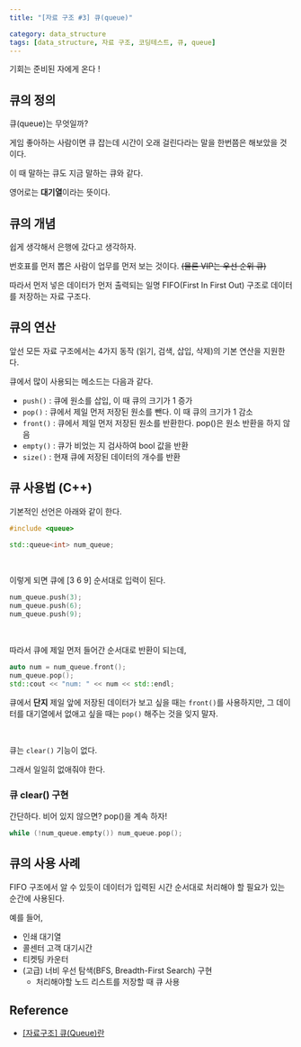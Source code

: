 ```yaml
---
title: "[자료 구조 #3] 큐(queue)"

category: data_structure
tags: [data_structure, 자료 구조, 코딩테스트, 큐, queue]
---
```


기회는 준비된 자에게 온다 ! 

 

## 큐의 정의

큐(queue)는 무엇일까?

게임 좋아하는 사람이면 큐 잡는데 시간이 오래 걸린다라는 말을 한번쯤은 해보았을 것이다.

이 때 말하는 큐도 지금 말하는 큐와 같다.

영어로는 **대기열**이라는 뜻이다.



## 큐의 개념

쉽게 생각해서 은행에 갔다고 생각하자.

번호표를 먼저 뽑은 사람이 업무를 먼저 보는 것이다. ~~(물론 VIP는 우선 순위 큐)~~

따라서 먼저 넣은 데이터가 먼저 출력되는 일명 FIFO(First In First Out) 구조로 데이터를 저장하는 자료 구조다.



## 큐의 연산

앞선 모든 자료 구조에서는 4가지 동작 (읽기, 검색, 삽입, 삭제)의 기본 연산을 지원한다.

큐에서 많이 사용되는 메소드는 다음과 같다.

* `push()` : 큐에 원소를 삽입, 이 때 큐의 크기가 1 증가
* `pop()` : 큐에서 제일 먼저 저장된 원소를 뺀다. 이 때 큐의 크기가 1 감소
* `front()` : 큐에서 제일 먼저 저장된 원소를 반환한다. pop()은 원소 반환을 하지 않음
* `empty()` : 큐가 비었는 지 검사하여 bool 값을 반환
* `size()` : 현재 큐에 저장된 데이터의 개수를 반환



## 큐 사용법 (C++)

기본적인 선언은 아래와 같이 한다.

~~~c++
#include <queue>

std::queue<int> num_queue;
~~~

<br/>

이렇게 되면 큐에 [3 6 9] 순서대로 입력이 된다.

~~~c++
num_queue.push(3);
num_queue.push(6);
num_queue.push(9);
~~~

<br/>

따라서 큐에 제일 먼저 들어간 순서대로 반환이 되는데,

~~~c++
auto num = num_queue.front();
num_queue.pop();
std::cout << "num: " << num << std::endl;
~~~

큐에서 **단지** 제일 앞에 저장된 데이터가 보고 싶을 때는 `front()`를 사용하지만, 그 데이터를 대기열에서 없애고 싶을 때는 `pop()` 해주는 것을 잊지 말자.

<br/>

큐는 `clear()` 기능이 없다.

그래서 일일히 없애줘야 한다.

### 큐 clear() 구현

간단하다. 비어 있지 않으면? pop()을 계속 하자!

~~~c++
while (!num_queue.empty()) num_queue.pop();
~~~



## 큐의 사용 사례

FIFO 구조에서 알 수 있듯이 데이터가 입력된 시간 순서대로 처리해야 할 필요가 있는 순간에 사용된다.

예를 들어,

* 인쇄 대기열
* 콜센터 고객 대기시간
* 티켓팅 카운터
* (고급) 너비 우선 탐색(BFS, Breadth-First Search) 구현
  * 처리해야할 노드 리스트를 저장할 때 큐 사용






## Reference

* [[자료구조] 큐(Queue)란](https://gmlwjd9405.github.io/2018/08/02/data-structure-queue.html)